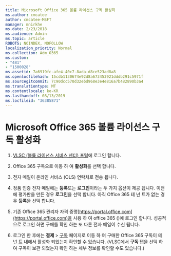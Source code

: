 ```yaml
---
title: Microsoft Office 365 볼륨 라이선스 구독 활성화
ms.author: cmcatee
author: cmcatee-MSFT
manager: mnirkhe
ms.date: 2/23/2018
ms.audience: Admin
ms.topic: article
ROBOTS: NOINDEX, NOFOLLOW
localization_priority: Normal
ms.collection: Adm_O365
ms.custom:
- "481"
- "1500028"
ms.assetid: 7a6919fc-afe4-40c7-8ada-d8ce523ad8a8
ms.openlocfilehash: 15cdb1130674e92d8a673453921dddb291c5971f
ms.sourcegitcommit: 7c90dcc570d32ebd968e3e4e816a7b482890b3a4
ms.translationtype: MT
ms.contentlocale: ko-KR
ms.lasthandoff: 08/13/2019
ms.locfileid: "36385871"
---
```

# <a name="activating-a-microsoft-office-365-volume-license-subscription"></a>Microsoft Office 365 볼륨 라이선스 구독 활성화

1. [VLSC (볼륨 라이선스 서비스 센터) 포털](http://go.microsoft.com/fwlink/p/?LinkId=329762)에 로그인 합니다.

2. Office 365 구독으로 이동 하 여 **활성화**를 선택 합니다.

3. 전자 메일이 온라인 서비스 (OLS) 연락처로 전송 됩니다.

4. 정품 인증 전자 메일에는 **등록**또는 **로그인**이라는 두 가지 옵션이 제공 됩니다. 이전에 평가판을 만든 경우 **로그인**을 선택 합니다. 아직 Office 365 테 넌 트가 없는 경우 **등록**을 선택 합니다.

5. 기존 Office 365 관리자 자격 증명[https://portal.office.com](https://portal.office.com)을 사용 하 여 office 365 ()에 로그인 합니다. 성공적으로 로그인 하면 구매를 확인 하는 또 다른 전자 메일이 수신 됩니다.

6. 로그인 한 후에는 **결제** \> [구독](https://go.microsoft.com/fwlink/p/?linkid=842054) 페이지로 이동 하 여 구매한 Office 365 구독이 테 넌 트 내에서 활성화 되었는지 확인할 수 있습니다. (VLSC에서 **구독** 탭을 선택 하 여 구독이 보관 되었는지 확인 하는 세부 정보를 확인할 수도 있습니다.)